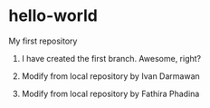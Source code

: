 # hello-world
My first repository

01. I have created the first branch. Awesome, right?

02. Modify from local repository by Ivan Darmawan

03. Modify from local repository by Fathira Phadina
